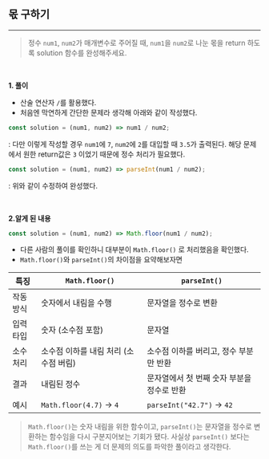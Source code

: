 ## 몫 구하기

---

> 정수 `num1`, `num2`가 매개변수로 주어질 때, `num1`을 `num2`로 나눈 몫을 return 하도록 solution 함수를 완성해주세요.

<br>

**1. 풀이**

- 산술 연산자 `/`를 활용했다.
- 처음엔 막연하게 간단한 문제라 생각해 아래와 같이 작성했다.

```javascript
const solution = (num1, num2) => num1 / num2;
```

: 다만 이렇게 작성할 경우 `num1`에 `7`, `num2`에 `2`를 대입할 때 `3.5`가 출력된다. 해당 문제에서 원한 return값은 `3` 이었기 때문에 정수 처리가 필요했다.

```javascript
const solution = (num1, num2) => parseInt(num1 / num2);
```

: 위와 같이 수정하여 완성했다.

<br>

**2.알게 된 내용**

```javascript
const solution = (num1, num2) => Math.floor(num1 / num2);
```

- 다른 사람의 풀이를 확인하니 대부분이 `Math.floor()` 로 처리했음을 확인했다.
- `Math.floor()`와 `parseInt()`의 차이점을 요약해보자면

| 특징      | `Math.floor()`                        | `parseInt()`                               |
| --------- | ------------------------------------- | ------------------------------------------ |
| 작동 방식 | 숫자에서 내림을 수행                  | 문자열을 정수로 변환                       |
| 입력 타입 | 숫자 (소수점 포함)                    | 문자열                                     |
| 소수 처리 | 소수점 이하를 내림 처리 (소수점 버림) | 소수점 이하를 버리고, 정수 부분만 반환     |
| 결과      | 내림된 정수                           | 문자열에서 첫 번째 숫자 부분을 정수로 반환 |
| 예시      | `Math.floor(4.7)` → `4`               | `parseInt("42.7")` → `42`                  |

> `Math.floor()`는 숫자 내림을 위한 함수이고, `parseInt()`는 문자열을 정수로 변환하는 함수임을 다시 구분지어보는 기회가 됐다.
> 사실상 `parseInt()` 보다는 `Math.floor()`를 쓰는 게 더 문제의 의도를 파악한 풀이라고 생각한다.
